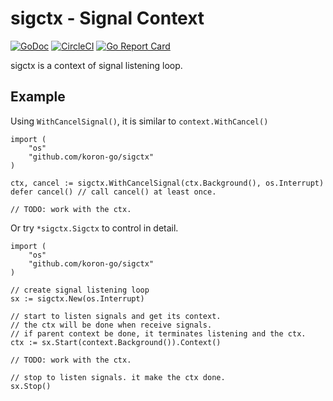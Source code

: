 # sigctx - Signal Context

[![GoDoc](https://godoc.org/github.com/koron-go/sigctx?status.svg)](https://godoc.org/github.com/koron-go/sigctx)
[![CircleCI](https://img.shields.io/circleci/project/github/koron-go/sigctx.svg)](https://circleci.com/gh/koron-go/sigctx)
[![Go Report Card](https://goreportcard.com/badge/github.com/koron-go/sigctx)](https://goreportcard.com/report/github.com/koron-go/sigctx)

sigctx is a context of signal listening loop.

## Example

Using `WithCancelSignal()`, it is similar to `context.WithCancel()`

```golang
import (
    "os"
    "github.com/koron-go/sigctx"
)

ctx, cancel := sigctx.WithCancelSignal(ctx.Background(), os.Interrupt)
defer cancel() // call cancel() at least once.

// TODO: work with the ctx.
```

Or try `*sigctx.Sigctx` to control in detail.

```golang
import (
    "os"
    "github.com/koron-go/sigctx"
)

// create signal listening loop
sx := sigctx.New(os.Interrupt)

// start to listen signals and get its context.
// the ctx will be done when receive signals.
// if parent context be done, it terminates listening and the ctx.
ctx := sx.Start(context.Background()).Context()

// TODO: work with the ctx.

// stop to listen signals. it make the ctx done.
sx.Stop()
```
